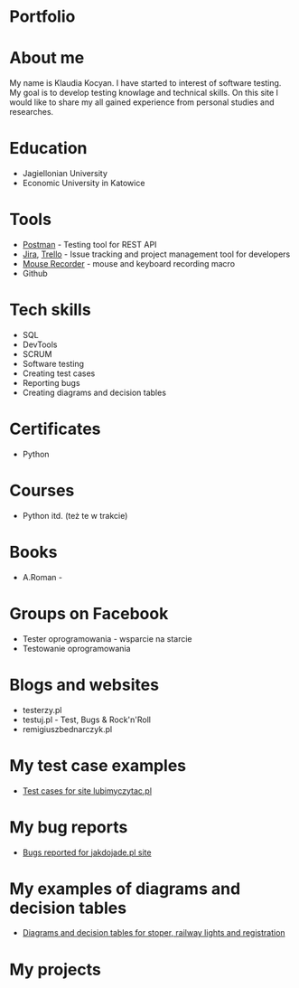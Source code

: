 # Portfolio
# About me
My name is Klaudia Kocyan. I have started to interest of software testing. My goal is to develop testing knowlage and technical skills. On this site I would like to share my all gained experience from personal studies and researches.
# Education
- Jagiellonian University
- Economic University in Katowice
# Tools
  - [Postman](https://www.postman.com/) - Testing tool for REST API
  - [Jira](https://www.atlassian.com/software/jira0), [Trello](https://trello.com/) - Issue tracking and project management tool for developers
  - [Mouse Recorder](https://www.mouserecorder.com/) - mouse and keyboard recording macro
  - Github
# Tech skills
  - SQL
  - DevTools
  - SCRUM
  - Software testing
  - Creating test cases
  - Reporting bugs
  - Creating diagrams and decision tables
# Certificates
  - Python 
# Courses
  - Python itd. (też te w trakcie)
# Books
  - A.Roman - 
# Groups on Facebook
  - Tester oprogramowania - wsparcie na starcie
  - Testowanie oprogramowania
# Blogs and websites
  - testerzy.pl
  - testuj.pl - Test, Bugs & Rock'n'Roll
  - remigiuszbednarczyk.pl
# My test case examples
  - [Test cases for site lubimyczytac.pl](https://drive.google.com/file/d/1D0U3e0dmMuxV9BhgH6o3SbcsDLrxSCTp/view)
# My bug reports
  - [Bugs reported for jakdojade.pl site](https://drive.google.com/file/d/1sT9iaFAbBvyUNfqiVNUetuxjsRdTjKRV/view)
# My examples of diagrams and decision tables
  - [Diagrams and decision tables for stoper, railway lights and registration](https://drive.google.com/file/d/1jDg-xa5rFRCqwA4Cl1hcMg7UcEmo09Ky/view)
# My projects

      
